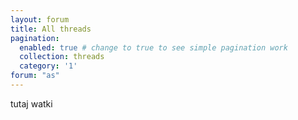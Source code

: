 ```yaml
---
layout: forum
title: All threads
pagination: 
  enabled: true # change to true to see simple pagination work
  collection: threads
  category: '1'
forum: "as"
---
```


tutaj watki
